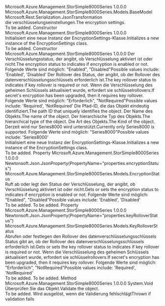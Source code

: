 <Type Name="EncryptionSettings" FullName="Microsoft.Azure.Management.StorSimple8000Series.Models.EncryptionSettings">
  <TypeSignature Language="C#" Value="public class EncryptionSettings : Microsoft.Azure.Management.StorSimple8000Series.Models.BaseModel" />
  <TypeSignature Language="ILAsm" Value=".class public auto ansi beforefieldinit EncryptionSettings extends Microsoft.Azure.Management.StorSimple8000Series.Models.BaseModel" />
  <TypeSignature Language="DocId" Value="T:Microsoft.Azure.Management.StorSimple8000Series.Models.EncryptionSettings" />
  <TypeSignature Language="VB.NET" Value="Public Class EncryptionSettings&#xA;Inherits BaseModel" />
  <TypeSignature Language="F#" Value="type EncryptionSettings = class&#xA;    inherit BaseModel" />
  <AssemblyInfo>
    <AssemblyName>Microsoft.Azure.Management.StorSimple8000Series</AssemblyName>
    <AssemblyVersion>1.0.0.0</AssemblyVersion>
  </AssemblyInfo>
  <Base>
    <BaseTypeName>Microsoft.Azure.Management.StorSimple8000Series.Models.BaseModel</BaseTypeName>
  </Base>
  <Interfaces />
  <Attributes>
    <Attribute>
      <AttributeName>Microsoft.Rest.Serialization.JsonTransformation</AttributeName>
    </Attribute>
  </Attributes>
  <Docs>
    <summary>
            <span data-ttu-id="2ad17-101">die verschlüsselungseinstellungen.</span><span class="sxs-lookup"><span data-stu-id="2ad17-101">The encryption settings.</span></span>
            </summary>
    <remarks>To be added.</remarks>
  </Docs>
  <Members>
    <Member MemberName=".ctor">
      <MemberSignature Language="C#" Value="public EncryptionSettings ();" />
      <MemberSignature Language="ILAsm" Value=".method public hidebysig specialname rtspecialname instance void .ctor() cil managed" />
      <MemberSignature Language="DocId" Value="M:Microsoft.Azure.Management.StorSimple8000Series.Models.EncryptionSettings.#ctor" />
      <MemberSignature Language="VB.NET" Value="Public Sub New ()" />
      <MemberType>Constructor</MemberType>
      <AssemblyInfo>
        <AssemblyName>Microsoft.Azure.Management.StorSimple8000Series</AssemblyName>
        <AssemblyVersion>1.0.0.0</AssemblyVersion>
      </AssemblyInfo>
      <Parameters />
      <Docs>
        <summary>
            <span data-ttu-id="2ad17-102">Initialisiert eine neue Instanz der EncryptionSettings-Klasse.</span><span class="sxs-lookup"><span data-stu-id="2ad17-102">Initializes a new instance of the EncryptionSettings class.</span></span>
            </summary>
        <remarks>To be added.</remarks>
      </Docs>
    </Member>
    <Member MemberName=".ctor">
      <MemberSignature Language="C#" Value="public EncryptionSettings (Microsoft.Azure.Management.StorSimple8000Series.Models.EncryptionStatus encryptionStatus, Microsoft.Azure.Management.StorSimple8000Series.Models.KeyRolloverStatus keyRolloverStatus, string id = null, string name = null, string type = null, Nullable&lt;Microsoft.Azure.Management.StorSimple8000Series.Models.Kind&gt; kind = null);" />
      <MemberSignature Language="ILAsm" Value=".method public hidebysig specialname rtspecialname instance void .ctor(valuetype Microsoft.Azure.Management.StorSimple8000Series.Models.EncryptionStatus encryptionStatus, valuetype Microsoft.Azure.Management.StorSimple8000Series.Models.KeyRolloverStatus keyRolloverStatus, string id, string name, string type, valuetype System.Nullable`1&lt;valuetype Microsoft.Azure.Management.StorSimple8000Series.Models.Kind&gt; kind) cil managed" />
      <MemberSignature Language="DocId" Value="M:Microsoft.Azure.Management.StorSimple8000Series.Models.EncryptionSettings.#ctor(Microsoft.Azure.Management.StorSimple8000Series.Models.EncryptionStatus,Microsoft.Azure.Management.StorSimple8000Series.Models.KeyRolloverStatus,System.String,System.String,System.String,System.Nullable{Microsoft.Azure.Management.StorSimple8000Series.Models.Kind})" />
      <MemberSignature Language="F#" Value="new Microsoft.Azure.Management.StorSimple8000Series.Models.EncryptionSettings : Microsoft.Azure.Management.StorSimple8000Series.Models.EncryptionStatus * Microsoft.Azure.Management.StorSimple8000Series.Models.KeyRolloverStatus * string * string * string * Nullable&lt;Microsoft.Azure.Management.StorSimple8000Series.Models.Kind&gt; -&gt; Microsoft.Azure.Management.StorSimple8000Series.Models.EncryptionSettings" Usage="new Microsoft.Azure.Management.StorSimple8000Series.Models.EncryptionSettings (encryptionStatus, keyRolloverStatus, id, name, type, kind)" />
      <MemberType>Constructor</MemberType>
      <AssemblyInfo>
        <AssemblyName>Microsoft.Azure.Management.StorSimple8000Series</AssemblyName>
        <AssemblyVersion>1.0.0.0</AssemblyVersion>
      </AssemblyInfo>
      <Parameters>
        <Parameter Name="encryptionStatus" Type="Microsoft.Azure.Management.StorSimple8000Series.Models.EncryptionStatus" />
        <Parameter Name="keyRolloverStatus" Type="Microsoft.Azure.Management.StorSimple8000Series.Models.KeyRolloverStatus" />
        <Parameter Name="id" Type="System.String" />
        <Parameter Name="name" Type="System.String" />
        <Parameter Name="type" Type="System.String" />
        <Parameter Name="kind" Type="System.Nullable&lt;Microsoft.Azure.Management.StorSimple8000Series.Models.Kind&gt;" />
      </Parameters>
      <Docs>
        <param name="encryptionStatus"><span data-ttu-id="2ad17-103">Der Verschlüsselungsstatus, der angibt, ob Verschlüsselung aktiviert ist oder nicht.</span><span class="sxs-lookup"><span data-stu-id="2ad17-103">The encryption status to indicates if encryption is enabled or not.</span></span> <span data-ttu-id="2ad17-104">Folgende Werte sind möglich: "Enabled", "Disabled"</span><span class="sxs-lookup"><span data-stu-id="2ad17-104">Possible values include: 'Enabled', 'Disabled'</span></span></param>
        <param name="keyRolloverStatus"><span data-ttu-id="2ad17-105">Der Rollover des Status, der angibt, ob der Rollover des datenverschlüsselungsschlüssels erforderlich ist.</span><span class="sxs-lookup"><span data-stu-id="2ad17-105">The key rollover status to indicates if key rollover is required or not.</span></span> <span data-ttu-id="2ad17-106">Wenn die Verschlüsselung des geheimen Schlüssels aktualisiert wurde, erfordert sie schlüsselrollovers.</span><span class="sxs-lookup"><span data-stu-id="2ad17-106">If secret's encryption has been upgraded, then it requires key rollover.</span></span>
            <span data-ttu-id="2ad17-107">Folgende Werte sind möglich: "Erforderlich", "NotRequired"</span><span class="sxs-lookup"><span data-stu-id="2ad17-107">Possible values include: 'Required', 'NotRequired'</span></span></param>
        <param name="id"><span data-ttu-id="2ad17-108">Die Pfad-ID, die das Objekt eindeutig identifiziert.</span><span class="sxs-lookup"><span data-stu-id="2ad17-108">The path ID that uniquely identifies the object.</span></span></param>
        <param name="name"><span data-ttu-id="2ad17-109">Der Name des Objekts.</span><span class="sxs-lookup"><span data-stu-id="2ad17-109">The name of the object.</span></span></param>
        <param name="type"><span data-ttu-id="2ad17-110">Der hierarchische Typ des Objekts.</span><span class="sxs-lookup"><span data-stu-id="2ad17-110">The hierarchical type of the object.</span></span></param>
        <param name="kind"><span data-ttu-id="2ad17-111">Die Art des Objekts.</span><span class="sxs-lookup"><span data-stu-id="2ad17-111">The Kind of the object.</span></span> <span data-ttu-id="2ad17-112">Derzeit wird nur Series8000 wird unterstützt.</span><span class="sxs-lookup"><span data-stu-id="2ad17-112">Currently only Series8000 is supported.</span></span> <span data-ttu-id="2ad17-113">Folgende Werte sind möglich: "Series8000"</span><span class="sxs-lookup"><span data-stu-id="2ad17-113">Possible values include: 'Series8000'</span></span></param>
        <summary>
            <span data-ttu-id="2ad17-114">Initialisiert eine neue Instanz der EncryptionSettings-Klasse.</span><span class="sxs-lookup"><span data-stu-id="2ad17-114">Initializes a new instance of the EncryptionSettings class.</span></span>
            </summary>
        <remarks>To be added.</remarks>
      </Docs>
    </Member>
    <Member MemberName="EncryptionStatus">
      <MemberSignature Language="C#" Value="public Microsoft.Azure.Management.StorSimple8000Series.Models.EncryptionStatus EncryptionStatus { get; set; }" />
      <MemberSignature Language="ILAsm" Value=".property instance valuetype Microsoft.Azure.Management.StorSimple8000Series.Models.EncryptionStatus EncryptionStatus" />
      <MemberSignature Language="DocId" Value="P:Microsoft.Azure.Management.StorSimple8000Series.Models.EncryptionSettings.EncryptionStatus" />
      <MemberSignature Language="VB.NET" Value="Public Property EncryptionStatus As EncryptionStatus" />
      <MemberSignature Language="F#" Value="member this.EncryptionStatus : Microsoft.Azure.Management.StorSimple8000Series.Models.EncryptionStatus with get, set" Usage="Microsoft.Azure.Management.StorSimple8000Series.Models.EncryptionSettings.EncryptionStatus" />
      <MemberType>Property</MemberType>
      <AssemblyInfo>
        <AssemblyName>Microsoft.Azure.Management.StorSimple8000Series</AssemblyName>
        <AssemblyVersion>1.0.0.0</AssemblyVersion>
      </AssemblyInfo>
      <Attributes>
        <Attribute>
          <AttributeName>Newtonsoft.Json.JsonProperty(PropertyName="properties.encryptionStatus")</AttributeName>
        </Attribute>
      </Attributes>
      <ReturnValue>
        <ReturnType>Microsoft.Azure.Management.StorSimple8000Series.Models.EncryptionStatus</ReturnType>
      </ReturnValue>
      <Docs>
        <summary>
            <span data-ttu-id="2ad17-115">Ruft ab oder legt den Status der Verschlüsselung, der angibt, ob Verschlüsselung aktiviert ist oder nicht.</span><span class="sxs-lookup"><span data-stu-id="2ad17-115">Gets or sets the encryption status to indicates if encryption is enabled or not.</span></span> <span data-ttu-id="2ad17-116">Folgende Werte sind möglich: "Enabled", "Disabled"</span><span class="sxs-lookup"><span data-stu-id="2ad17-116">Possible values include: 'Enabled', 'Disabled'</span></span>
            </summary>
        <value>To be added.</value>
        <remarks>To be added.</remarks>
      </Docs>
    </Member>
    <Member MemberName="KeyRolloverStatus">
      <MemberSignature Language="C#" Value="public Microsoft.Azure.Management.StorSimple8000Series.Models.KeyRolloverStatus KeyRolloverStatus { get; set; }" />
      <MemberSignature Language="ILAsm" Value=".property instance valuetype Microsoft.Azure.Management.StorSimple8000Series.Models.KeyRolloverStatus KeyRolloverStatus" />
      <MemberSignature Language="DocId" Value="P:Microsoft.Azure.Management.StorSimple8000Series.Models.EncryptionSettings.KeyRolloverStatus" />
      <MemberSignature Language="VB.NET" Value="Public Property KeyRolloverStatus As KeyRolloverStatus" />
      <MemberSignature Language="F#" Value="member this.KeyRolloverStatus : Microsoft.Azure.Management.StorSimple8000Series.Models.KeyRolloverStatus with get, set" Usage="Microsoft.Azure.Management.StorSimple8000Series.Models.EncryptionSettings.KeyRolloverStatus" />
      <MemberType>Property</MemberType>
      <AssemblyInfo>
        <AssemblyName>Microsoft.Azure.Management.StorSimple8000Series</AssemblyName>
        <AssemblyVersion>1.0.0.0</AssemblyVersion>
      </AssemblyInfo>
      <Attributes>
        <Attribute>
          <AttributeName>Newtonsoft.Json.JsonProperty(PropertyName="properties.keyRolloverStatus")</AttributeName>
        </Attribute>
      </Attributes>
      <ReturnValue>
        <ReturnType>Microsoft.Azure.Management.StorSimple8000Series.Models.KeyRolloverStatus</ReturnType>
      </ReturnValue>
      <Docs>
        <summary>
            <span data-ttu-id="2ad17-117">Abrufen oder festlegen den Rollover des datenverschlüsselungsschlüssels Status gibt an, ob der Rollover des datenverschlüsselungsschlüssels erforderlich ist.</span><span class="sxs-lookup"><span data-stu-id="2ad17-117">Gets or sets the key rollover status to indicates if key rollover is required or not.</span></span> <span data-ttu-id="2ad17-118">Wenn die Verschlüsselung des geheimen Schlüssels aktualisiert wurde, erfordert sie schlüsselrollovers.</span><span class="sxs-lookup"><span data-stu-id="2ad17-118">If secret's encryption has been upgraded, then it requires key rollover.</span></span> <span data-ttu-id="2ad17-119">Folgende Werte sind möglich: "Erforderlich", "NotRequired"</span><span class="sxs-lookup"><span data-stu-id="2ad17-119">Possible values include: 'Required', 'NotRequired'</span></span>
            </summary>
        <value>To be added.</value>
        <remarks>To be added.</remarks>
      </Docs>
    </Member>
    <Member MemberName="Validate">
      <MemberSignature Language="C#" Value="public virtual void Validate ();" />
      <MemberSignature Language="ILAsm" Value=".method public hidebysig newslot virtual instance void Validate() cil managed" />
      <MemberSignature Language="DocId" Value="M:Microsoft.Azure.Management.StorSimple8000Series.Models.EncryptionSettings.Validate" />
      <MemberSignature Language="VB.NET" Value="Public Overridable Sub Validate ()" />
      <MemberSignature Language="F#" Value="abstract member Validate : unit -&gt; unit&#xA;override this.Validate : unit -&gt; unit" Usage="encryptionSettings.Validate " />
      <MemberType>Method</MemberType>
      <AssemblyInfo>
        <AssemblyName>Microsoft.Azure.Management.StorSimple8000Series</AssemblyName>
        <AssemblyVersion>1.0.0.0</AssemblyVersion>
      </AssemblyInfo>
      <ReturnValue>
        <ReturnType>System.Void</ReturnType>
      </ReturnValue>
      <Parameters />
      <Docs>
        <summary>
            <span data-ttu-id="2ad17-120">Überprüfen Sie das Objekt.</span><span class="sxs-lookup"><span data-stu-id="2ad17-120">Validate the object.</span></span>
            </summary>
        <remarks>To be added.</remarks>
        <exception cref="T:Microsoft.Rest.ValidationException">
            <span data-ttu-id="2ad17-121">Wird ausgelöst, wenn die Validierung fehlschlägt</span><span class="sxs-lookup"><span data-stu-id="2ad17-121">Thrown if validation fails</span></span>
            </exception>
      </Docs>
    </Member>
  </Members>
</Type>